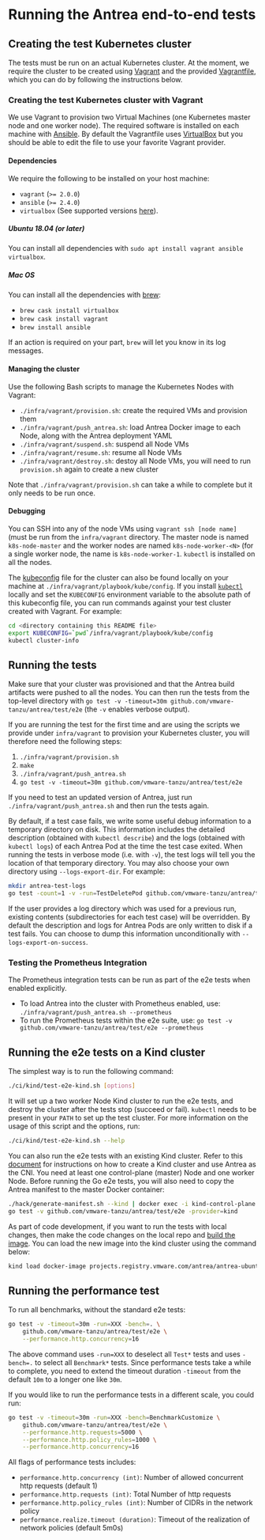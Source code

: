 # Running the Antrea end-to-end tests

## Creating the test Kubernetes cluster

The tests must be run on an actual Kubernetes cluster. At the moment, we require
the cluster to be created using [Vagrant](https://www.vagrantup.com/) and the
provided [Vagrantfile](infra/vagrant/Vagrantfile), which you can do by following
the instructions below.

### Creating the test Kubernetes cluster with Vagrant

We use Vagrant to provision two Virtual Machines (one Kubernetes master node and
one worker node). The required software is installed on each machine with
[Ansible](https://www.ansible.com/). By default the Vagrantfile uses
[VirtualBox](https://www.virtualbox.org/) but you should be able to edit the
file to use your favorite Vagrant provider.

#### Dependencies

We require the following to be installed on your host machine:

* `vagrant` (`>= 2.0.0`)
* `ansible` (`>= 2.4.0`)
* `virtualbox` (See supported versions
  [here](https://www.vagrantup.com/docs/virtualbox/)).

##### Ubuntu 18.04 (or later)

You can install all dependencies with `sudo apt install vagrant ansible
virtualbox`.

##### Mac OS

You can install all the dependencies with [brew](https://brew.sh/):

* `brew cask install virtualbox`
* `brew cask install vagrant`
* `brew install ansible`

If an action is required on your part, `brew` will let you know in its log
messages.

#### Managing the cluster

Use the following Bash scripts to manage the Kubernetes Nodes with Vagrant:

* `./infra/vagrant/provision.sh`: create the required VMs and provision them
* `./infra/vagrant/push_antrea.sh`: load Antrea Docker image to each Node, along
  with the Antrea deployment YAML
* `./infra/vagrant/suspend.sh`: suspend all Node VMs
* `./infra/vagrant/resume.sh`: resume all Node VMs
* `./infra/vagrant/destroy.sh`: destoy all Node VMs, you will need to run
  `provision.sh` again to create a new cluster

Note that `./infra/vagrant/provision.sh` can take a while to complete but it
only needs to be run once.

#### Debugging

You can SSH into any of the node VMs using `vagrant ssh [node name]` (must be
run from the `infra/vagrant` directory. The master node is named
`k8s-node-master` and the worker nodes are named `k8s-node-worker-<N>` (for a
single worker node, the name is `k8s-node-worker-1`. `kubectl` is installed on
all the nodes.

The
[kubeconfig](https://kubernetes.io/docs/tasks/access-application-cluster/configure-access-multiple-clusters/)
file for the cluster can also be found locally on your machine at
`./infra/vagrant/playbook/kube/config`. If you install
[`kubectl`](https://kubernetes.io/docs/tasks/tools/install-kubectl/) locally and
set the `KUBECONFIG` environment variable to the absolute path of this
kubeconfig file, you can run commands against your test cluster created with
Vagrant. For example:

```bash
cd <directory containing this README file>
export KUBECONFIG=`pwd`/infra/vagrant/playbook/kube/config
kubectl cluster-info
```

## Running the tests

Make sure that your cluster was provisioned and that the Antrea build artifacts
were pushed to all the nodes. You can then run the tests from the top-level
directory with `go test -v -timeout=30m github.com/vmware-tanzu/antrea/test/e2e`
(the `-v` enables verbose output).

If you are running the test for the first time and are using the scripts we
provide under `infra/vagrant` to provision your Kubernetes cluster, you will
therefore need the following steps:

1. `./infra/vagrant/provision.sh`
2. `make`
3. `./infra/vagrant/push_antrea.sh`
4. `go test -v -timeout=30m github.com/vmware-tanzu/antrea/test/e2e`

If you need to test an updated version of Antrea, just run
`./infra/vagrant/push_antrea.sh` and then run the tests again.

By default, if a test case fails, we write some useful debug information to a
temporary directory on disk. This information includes the detailed description
(obtained with `kubectl describe`) and the logs (obtained with `kubectl logs`)
of each Antrea Pod at the time the test case exited. When running the tests in
verbose mode (i.e. with `-v`), the test logs will tell you the location of that
temporary directory. You may also choose your own directory using
`--logs-export-dir`. For example:

```bash
mkdir antrea-test-logs
go test -count=1 -v -run=TestDeletePod github.com/vmware-tanzu/antrea/test/e2e --logs-export-dir `pwd`/antrea-test-logs
```

If the user provides a log directory which was used for a previous run, existing
contents (subdirectories for each test case) will be overridden.
By default the description and logs for Antrea Pods are only written to disk if a
test fails. You can choose to dump this information unconditionally with
`--logs-export-on-success`.

### Testing the Prometheus Integration

The Prometheus integration tests can be run as part of the e2e tests when
enabled explicitly.

* To load Antrea into the cluster with Prometheus enabled, use:
`./infra/vagrant/push_antrea.sh --prometheus`
* To run the Prometheus tests within the e2e suite, use:
`go test -v github.com/vmware-tanzu/antrea/test/e2e --prometheus`

## Running the e2e tests on a Kind cluster

The simplest way is to run the following command:

```bash
./ci/kind/test-e2e-kind.sh [options]
```

It will set up a two worker Node Kind cluster to run the e2e tests, and destroy
the cluster after the tests stop (succeed or fail). `kubectl` needs to be
present in your `PATH` to set up the test cluster. For more information on the
usage of this script and the options, run:

```bash
./ci/kind/test-e2e-kind.sh --help
```

You can also run the e2e tests with an existing Kind cluster. Refer to this
[document](/docs/kind.md) for instructions on how to create a Kind cluster and
use Antrea as the CNI. You need at least one control-plane (master) Node and one
worker Node. Before running the Go e2e tests, you will also need to copy the Antrea
manifest to the master Docker container:

```bash
./hack/generate-manifest.sh --kind | docker exec -i kind-control-plane dd of=/root/antrea.yml
go test -v github.com/vmware-tanzu/antrea/test/e2e -provider=kind
```

As part of code development, if you want to run the tests with local changes,
then make the code changes on the local repo and
[build the image](../../CONTRIBUTING.md#building-and-testing-your-change).
You can load the new image into the kind cluster using the command below:

```bash
kind load docker-image projects.registry.vmware.com/antrea/antrea-ubuntu:latest --name <kind_cluster_name>
```

## Running the performance test

To run all benchmarks, without the standard e2e tests:

```bash
go test -v -timeout=30m -run=XXX -bench=. \
    github.com/vmware-tanzu/antrea/test/e2e \
    --performance.http.concurrency=16
```

The above command uses `-run=XXX` to deselect all `Test*` tests and uses `-bench=.` to select
all `Benchmark*` tests. Since performance tests take a while to complete, you need to extend
the timeout duration `-timeout` from the default `10m` to a longer one like `30m`.

If you would like to run the performance tests in a different scale, you could run:

```bash
go test -v -timeout=30m -run=XXX -bench=BenchmarkCustomize \
    github.com/vmware-tanzu/antrea/test/e2e \
    --performance.http.requests=5000 \
    --performance.http.policy_rules=1000 \
    --performance.http.concurrency=16
```

All flags of performance tests includes:

* `performance.http.concurrency (int)`: Number of allowed concurrent http requests (default 1)
* `performance.http.requests (int)`: Total Number of http requests
* `performance.http.policy_rules (int)`: Number of CIDRs in the network policy
* `performance.realize.timeout (duration)`: Timeout of the realization of network policies (default 5m0s)
